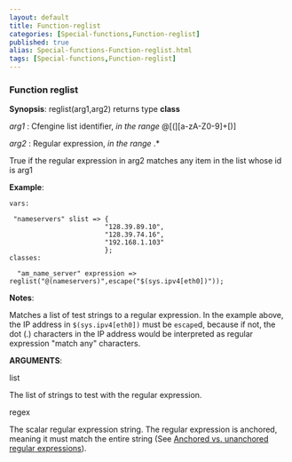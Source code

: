 ```yaml
---
layout: default
title: Function-reglist
categories: [Special-functions,Function-reglist]
published: true
alias: Special-functions-Function-reglist.html
tags: [Special-functions,Function-reglist]
---
```


### Function reglist

**Synopsis**: reglist(arg1,arg2) returns type **class**

  
 *arg1* : Cfengine list identifier, *in the range* @[(][a-zA-Z0-9]+[)]
  
 *arg2* : Regular expression, *in the range* .\*   

True if the regular expression in arg2 matches any item in the list
whose id is arg1

**Example**:  
   

```cf3
vars:

 "nameservers" slist => {
                        "128.39.89.10",
                        "128.39.74.16",
                        "192.168.1.103"
                        };
classes:

  "am_name_server" expression => reglist("@(nameservers)",escape("$(sys.ipv4[eth0])"));
```

**Notes**:  
   

Matches a list of test strings to a regular expression. In the example
above, the IP address in `$(sys.ipv4[eth0])` must be `escape`d, because
if not, the dot (.) characters in the IP address would be interpreted as
regular expression "match any" characters.

**ARGUMENTS**:

list

The list of strings to test with the regular expression.   

regex

The scalar regular expression string. The regular expression is
anchored, meaning it must match the entire string (See [Anchored vs.
unanchored regular
expressions](#Anchored-vs_002e-unanchored-regular-expressions)).
